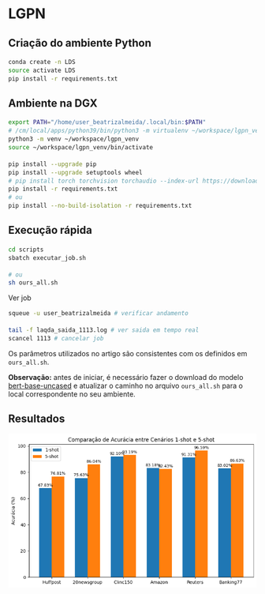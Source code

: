 # LGPN

## Criação do ambiente Python

```bash
conda create -n LDS 
source activate LDS
pip install -r requirements.txt
```

## Ambiente na DGX

```bash
export PATH="/home/user_beatrizalmeida/.local/bin:$PATH"
# /cm/local/apps/python39/bin/python3 -m virtualenv ~/workspace/lgpn_venv
python3 -m venv ~/workspace/lgpn_venv
source ~/workspace/lgpn_venv/bin/activate

pip install --upgrade pip
pip install --upgrade setuptools wheel
# pip install torch torchvision torchaudio --index-url https://download.pytorch.org/whl/cu121
pip install -r requirements.txt
# ou 
pip install --no-build-isolation -r requirements.txt
```

## Execução rápida

```bash
cd scripts
sbatch executar_job.sh

# ou 
sh ours_all.sh
```
Ver job
```bash 
squeue -u user_beatrizalmeida # verificar andamento

tail -f laqda_saida_1113.log # ver saida em tempo real
scancel 1113 # cancelar job
```
Os parâmetros utilizados no artigo são consistentes com os definidos em `ours_all.sh`.

**Observação:** antes de iniciar, é necessário fazer o download do modelo [bert-base-uncased](https://huggingface.co/google-bert/bert-base-uncased) e atualizar o caminho no arquivo `ours_all.sh` para o local correspondente no seu ambiente.

## Resultados 

![alt text](results/resultado_final.png)